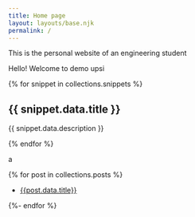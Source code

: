 ```yaml
---
title: Home page
layout: layouts/base.njk
permalink: /
---
```


<p class="subhead">This is the personal website of an engineering student<p>

Hello! Welcome to demo upsi

{% for snippet in collections.snippets %}

<h2>{{ snippet.data.title }}</h2>
<p>{{ snippet.data.description }}</p>
{% endfor %}

a

{% for post in collections.posts %}

<ul>
  <li><a href="{{post.url}}">{{post.data.title}}</a></li>
</ul>
{%- endfor %}
